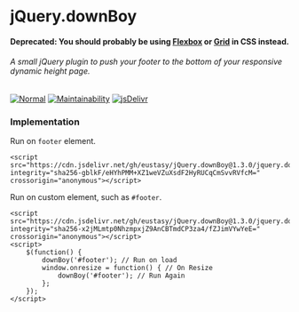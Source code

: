 # jQuery.downBoy

#### Deprecated: You should probably be using [Flexbox](https://web.dev/learn/css/flexbox/) or [Grid](https://learncssgrid.com/) in CSS instead. 

###### A small jQuery plugin to push your footer to the bottom of your responsive dynamic height page.

[![Normal](https://github.com/eustasy/jQuery.downBoy/actions/workflows/normal.yml/badge.svg)](https://github.com/eustasy/jQuery.downBoy/actions/workflows/normal.yml)
[![Maintainability](https://api.codeclimate.com/v1/badges/c16a4c5f30d7917f0931/maintainability)](https://codeclimate.com/github/eustasy/jquery.downboy/maintainability)
[![jsDelivr](https://data.jsdelivr.com/v1/package/gh/eustasy/jQuery.downBoy/badge?style=rounded)](https://www.jsdelivr.com/package/gh/eustasy/jQuery.downBoy)

### Implementation

Run on `footer` element.  
```
<script src="https://cdn.jsdelivr.net/gh/eustasy/jQuery.downBoy@1.3.0/jquery.downboy.auto.min.js" integrity="sha256-gblkF/eHYhPMM+XZ1weVZuXsdF2HyRUCqCmSvvRVfcM=" crossorigin="anonymous"></script>
```

Run on custom element, such as `#footer`.  
```
<script src="https://cdn.jsdelivr.net/gh/eustasy/jQuery.downBoy@1.3.0/jquery.downboy.min.js" integrity="sha256-x2jMLmtp0NhzmpxjZ9AnCBTmdCP3za4/fZJimVYwYeE=" crossorigin="anonymous"></script>
<script>
 	$(function() {
		downBoy('#footer'); // Run on load
		window.onresize = function() { // On Resize
			downBoy('#footer'); // Run Again
		};
	});
</script>
```
